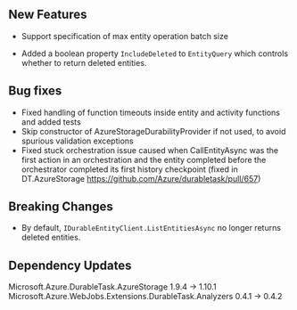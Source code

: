## New Features
- Support specification of max entity operation batch size

- Added a boolean property `IncludeDeleted` to `EntityQuery` which controls whether to return deleted entities.

## Bug fixes
- Fixed handling of function timeouts inside entity and activity functions and added tests
- Skip constructor of AzureStorageDurabilityProvider if not used, to avoid spurious validation exceptions
- Fixed stuck orchestration issue caused when CallEntityAsync was the first action in an orchestration and the entity completed before the orchestrator completed its first history checkpoint (fixed in DT.AzureStorage https://github.com/Azure/durabletask/pull/657)

## Breaking Changes

- By default, `IDurableEntityClient.ListEntitiesAsync` no longer returns deleted entities.

## Dependency Updates
Microsoft.Azure.DurableTask.AzureStorage 1.9.4 -> 1.10.1
Microsoft.Azure.WebJobs.Extensions.DurableTask.Analyzers 0.4.1 -> 0.4.2